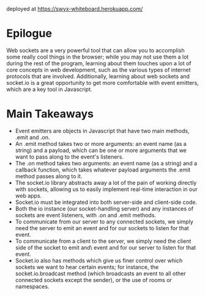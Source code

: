 deployed at <https://swyx-whiteboard.herokuapp.com/>

# Epilogue

Web sockets are a very powerful tool that can allow you to accomplish some really cool things in the browser; while you may not use them a lot during the rest of the program, learning about them touches upon a lot of core concepts in web development, such as the various types of internet protocols that are involved. Additionally, learning about web sockets and socket.io is a great opportunity to get more comfortable with event emitters, which are a key tool in Javascript.

# Main Takeaways

- Event emitters are objects in Javascript that have two main methods, .emit and .on.
- An .emit method takes two or more arguments: an event name (as a string) and a payload, which can be one or more arguments that we want to pass along to the event's listeners.
- The .on method takes two arguments: an event name (as a string) and a callback function, which takes whatever payload arguments the .emit method passes along to it.
- The socket.io library abstracts away a lot of the pain of working directly with sockets, allowing us to easily implement real-time interaction in our web apps.
- Socket.io must be integrated into both server-side and client-side code.
- Both the io instance (our socket-handling server) and any instances of sockets are event listeners, with .on and .emit methods.
- To communicate from our server to any connected sockets, we simply need the server to emit an event and for our sockets to listen for that event.
- To communicate from a client to the server, we simply need the client side of the socket to emit and\ event and for our server to listen for that event.
- Socket.io also has methods which give us finer control over which sockets we want to hear certain events; for instance, the socket.io.broadcast method (which broadcasts an event to all other connected sockets except the sender), or the use of rooms or namespaces.